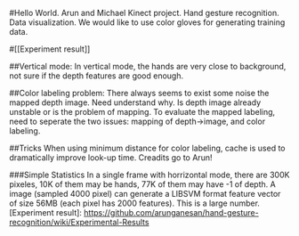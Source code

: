 #Hello World.
Arun and Michael
Kinect project. Hand gesture recognition. Data visualization. We would like to use color gloves for generating training data.

#[[Experiment result]]

##Vertical mode:
  In vertical mode, the hands are very close to background, not sure if the depth features are good enough.

##Color labeling problem:
  There always seems to exist some noise the mapped depth image. Need understand why. Is depth image already unstable or is the problem of mapping.
  To evaluate the mapped labeling, need to seperate the two issues: mapping of depth->image, and color labeling.

##Tricks
  When using minimum distance for color labeling, cache is used to dramatically improve look-up time. Creadits go to Arun!

###Simple Statistics
   In a single frame with horrizontal mode, there are 300K pixeles, 10K of them may be hands, 77K of them may have -1 of depth.
   A image (sampled 4000 pixel) can generate a LIBSVM format feature vector of size 56MB (each pixel has 2000 features). This is a large number.
[Experiment result]: https://github.com/arunganesan/hand-gesture-recognition/wiki/Experimental-Results